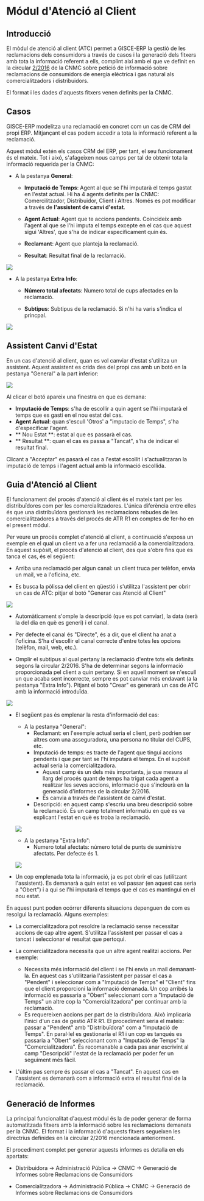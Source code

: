 # Módul d'Atenció al Client

## Introducció


El mòdul de atenció al client (ATC) permet a GISCE-ERP la gestió de les
reclamacions dels consumidors a través de casos i la generació dels fitxers amb
tota la informació referent a ells, complint així amb el que ve definit en la
circular [2/2016](http://www.boe.es/diario_boe/txt.php?id=BOE-A-2016-7979)
de la CNMC sobre petició de informació sobre reclamacions de
consumidors de energia elèctrica i gas natural als comercialitzadors i
distribuidors.

El format i les dades d'aquests fitxers venen definits per la CNMC.


## Casos

GISCE-ERP modelitza una reclamació en concret com un cas de CRM del propi ERP.
Mitjançant el cas podem accedir a tota la informació referent a la reclamació.

Aquest mòdul extén els casos CRM del ERP, per tant, el seu funcionament és el
mateix.
Tot i aixó, s'afageixen nous camps per tal de obtenir tota la informació
requerida per la CNMC:

* A la pestanya **General**:

    * **Imputació de Temps**: Agent al que se l'hi imputarà el temps gastat en
        l'estat actual. Hi ha 4 agents definits per la CNMC: Comercilitzador,
        Distribuidor, Client i Altres. Només es pot modificar a través de
        **l'assistent de canvi d'estat**.

    * **Agent Actual**: Agent que te accions pendents. Coincideix amb l'agent al
        que se l'hi imputa el temps excepte en el cas que aquest sigui 'Altres',
        que s'ha de indicar especificament quin és.

    * **Reclamant**: Agent que planteja la reclamació.

    * **Resultat**: Resultat final de la reclamació.

![](_static/atc/camps_nous_general.png)


* A la pestanya **Extra Info**:
    * **Número total afectats**: Numero total de cups afectades en la reclamació.


    * **Subtipus**: Subtipus de la reclamació. Si n'hi ha varis s'indica el
        princpal.

![](_static/atc/camps_nous_extra.png)


## Assistent Canvi d'Estat
En un cas d'atenció al client, quan es vol canviar d'estat s'utilitza un assistent.
Aquest assistent es crida des del propi cas amb un botó en la pestanya "General" a la part inferior:


![](_static/atc/assistent_atc.png)


Al clicar el botó apareix una finestra en que es demana:

*   **Imputació de Temps**: s'ha de escollir a quin agent se l'hi imputarà
el temps que es gasti en el nou estat del cas.
*   **Agent Actual**: quan s'escull 'Otros' a "imputacio de Temps", s'ha
d'especificar l'agent.
*  ** Nou Estat **: estat al que es passarà el cas.
*  ** Resultat **: quan el cas es passa a "Tancat", s'ha de indicar el
resultat final.

Clicant a "Acceptar" es pasarà el cas a l'estat escollit i s'actualitzaran
la imputació de temps i l'agent actual amb la informació escollida.

## Guia d'Atenció al Client

El funcionament del procés d'atenció al client és el mateix tant per les
distribuïdores com per les comercialitzadores. L'única diferència entre elles
és que una distribuïdora gestionarà les reclamacions rebudes de les
comercialitzadores a través del procés de ATR R1 en comptes de fer-ho en el
present módul.

Per veure un procés complet d'atenció al client, a continuació s'exposa un
exemple en el qual un client va a fer una reclamació a la comercialitzadora.
En aquest supòsit, el procés d'atenció al client, des que s'obre fins que es
tanca el cas, és el següent:


 * Arriba una reclamació per algun canal: un client truca per telèfon, envia un
 mail, ve a l'oficina, etc.


 * Es busca la pòlissa del client en qüestió i s'utilitza l'assistent per obrir
 un cas de ATC: pitjar el botó "Generar cas Atenció al Client"

 ![](_static/atc/guia_atc1.png)


 * Automàticament s'omple la descripció (que es pot canviar), la data (serà la
 del dia en què es generi) i el canal.

 * Per defecte el canal és "Directe", és a dir, que el client ha anat a l'oficina.
 S'ha d'escollir el canal correcte d'entre totes les opcions (telèfon, mail, web, etc.).

 * Omplir el subtipus al qual pertany la reclamació d'entre tots els definits segons la
 circular 2/2016. S'ha de determinar segons la informació proporcionada pel
 client a quin pertany. Si en aquell moment se n'escull un que acaba sent
 incorrecte, sempre es pot canviar més endavant (a la pestanya "Extra Info").
 Pitjant el botó "Crear" es generarà un cas de ATC amb la informació introduïda.

 ![](_static/atc/guia_atc2.png)


 * El següent pas és emplenar la resta d'informació del cas:
     * A la pestanya "General":
         * Reclamant: en l'exemple actual seria el client, però podrien ser
         altres com una asseguradora, una persona no titular del CUPS, etc.
         * Imputació de temps: es tracte de l'agent que tingui accions pendents
         i que per tant se l'hi imputarà el temps. En el supòsit actual seria
         la comercialitzadora.
             * Aquest camp és un dels més importants, ja que mesura al llarg
             del procés quant de temps ha trigat cada agent a realitzar les
             seves accions, informació que s'inclourà en la generació d'informes
              de la circular 2/2016.
             * Es canvia a través de l'assistent de canvi d'estat.
         * Descripció: en aquest camp s'escriu una breu descripció sobre la
         reclamació. És un camp totalment informatiu en què es va explicant
         l'estat en què es troba la reclamació.

     ![](_static/atc/guia_atc3.png)

     * A la pestanya "Extra Info":
         * Numero total afectats: número total de punts de suministre afectats.
         Per defecte és 1.

     ![](_static/atc/guia_atc4.png)


 * Un cop emplenada tota la informació, ja es pot obrir el cas (utilitzant l'assistent).
 Es demanarà a quin estat es vol passar (en aquest cas seria a "Obert") i a
 qui se l'hi imputarà el temps que el cas es mantingui en el nou estat.

En aquest punt poden ocórrer diferents situacions depenguen de com es
resolgui la reclamació. Alguns exemples:

 * La comercialitzadora pot resoldre la reclamació sense necessitar accions
 de cap altre agent. S'utilitza l'assistent per passar el cas a tancat i seleccionar
 el resultat que pertoqui.

 * La comercialitzadora necessita que un altre agent realitzi accions.
 Per exemple:
     * Necessita més informació del client i se l'hi envia un mail
       demanant-la. En aquest cas s'utilitzaria l'assistent per passar el cas
       a "Pendent" i seleccionar com a "Imputació de Temps" el "Client" fins
       que el client proporcioni la informació demanada. Un cop arribés la informació es
       passaria a "Obert" seleccionant com a "Imputació de Temps" un altre cop la
       "Comercialitzadora" per continuar amb la reclamació.
     * Es requereixen accions per part de la distribuïdora. Això implicaria
       l'inici d'un cas de gestió ATR R1. El procediment seria el mateix:
       passar a "Pendent" amb "Distribuïdora" com a "Imputació de Temps".
       En paral·lel es gestionaria el R1 i un cop es tanqués es
       passaria a "Obert" seleccionant com a "Imputació de Temps" la
       "Comercialitzadora". És recomanable a cada pas anar escrivint al camp
       "Descripció" l'estat de la reclamació per poder fer un seguiment més fàcil.

 * L'últim pas sempre és passar el cas a "Tancat". En aquest cas en l'assistent
 es demanarà com a informació extra el resultat final de la reclamació.


## Generació de Informes

La principal funcionalitat d'aquest mòdul és la de poder generar de forma
automatitzada fitxers amb la informació sobre les reclamacions demanats per la
CNMC. El format i la informació d'aquests fitxers segueixen les directrius
definides en la circular 2/2016 mencionada anteriorment.

El procediment complet per generar aquests informes es detalla en els apartats:

 * Distribuidora -> Administració Pública -> CNMC -> Generació de Informes sobre Reclamacions de Consumidors

 * Comercialitzadora -> Administració Pública -> CNMC -> Generació de Informes sobre Reclamacions de Consumidors
